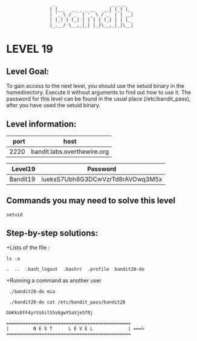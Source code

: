                      _                     _ _ _
                    | |__   __ _ _ __   __| (_) |_
                    | '_ \ / _` | '_ \ / _` | | __|
                    | |_) | (_| | | | | (_| | | |_
                    |_.__/ \__,_|_| |_|\__,_|_|\__|  



# LEVEL 19

## Level Goal:
To gain access to the next level, you should use the setuid binary in the homedirectory. Execute it without arguments to find out how to use it. The password for this level can be found in the usual place (/etc/bandit_pass), after you have used the setuid binary.


## Level information:

| port |             host               |
|-----:|--------------------------------|
| 2220 |  bandit.labs.overthewire.org   |

| Level19  |    Password                           |
|-------:  |---------------------------------------|
| Bandit19 |    IueksS7Ubh8G3DCwVzrTd8rAVOwq3M5x   |

## Commands you may need to solve this level

```
setuid
```

## Step-by-step solutions:

+Lists of the file :

```
ls -a
```
```
.  ..  .bash_logout  .bashrc  .profile  bandit20-do
```
 

+Running a command as another user  
```
 ./bandit20-do mia

```
```
 ./bandit20-do cat /etc/bandit_pass/bandit20

```
```
GbKksEFF4yrVs6il55v6gwY5aVje5f0j
```






```
==============================================
|         N E X T      L E V E L             | ===>
==============================================    
```
